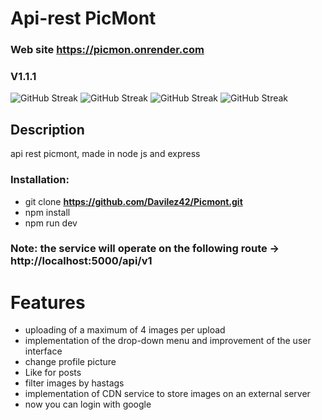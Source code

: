 # Api-rest PicMont

### Web site https://picmon.onrender.com

### V1.1.1
![GitHub Streak](https://img.shields.io/badge/javascript-yellow?style=for-the-badge&logo=javascript&logoColor=yellow&labelColor=5f6368)
![GitHub Streak](https://img.shields.io/badge/nodejs-green?style=for-the-badge&logo=nodedotjs&logoColor=green&labelColor=5f6368)
![GitHub Streak](https://img.shields.io/badge/postgres-blue?style=for-the-badge&logo=postgresql&logoColor=white&labelColor=5f6368)
![GitHub Streak](https://img.shields.io/badge/express-white?style=for-the-badge&logo=express&logoColor=white&labelColor=5f6368)

## Description
api rest picmont, made in node js and express

### Installation:
- git clone <b> https://github.com/Davilez42/Picmont.git </b>
- npm install
- npm run dev

### Note: the service will operate on the following route -> http://localhost:5000/api/v1</b>

# Features
- uploading of a maximum of 4 images per upload
- implementation of the drop-down menu and improvement of the user interface
- change profile picture
- Like for posts
- filter images by hastags
- implementation of CDN service to store images on an external server
- now you can login with google
